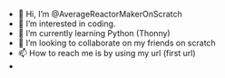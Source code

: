 - 👋 Hi, I’m @AverageReactorMakerOnScratch
- 👀 I’m interested in coding.
- 🌱 I’m currently learning Python (Thonny)
- 💞️ I’m looking to collaborate on my friends on scratch
- 📫 How to reach me is by using my url (first url)
- <!---
AverageReactorMakerOnScratch/AverageReactorMakerOnScratch is a ✨ special ✨ repository because its `README.md` (this file) appears on your GitHub profile.
You can click the Preview link to take a look at your changes.
--->
